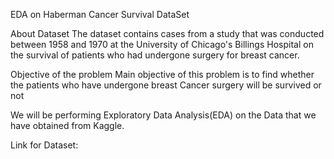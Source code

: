 EDA on Haberman Cancer Survival DataSet

About Dataset
The dataset contains cases from a study that was conducted between 1958 and 1970 at the University of Chicago's Billings Hospital on the survival of patients who had undergone surgery for breast cancer.

Objective of the problem
Main objective of this problem is to find whether the patients who have undergone breast Cancer surgery will be survived or not

We will be performing Exploratory Data Analysis(EDA) on the Data that we have obtained from Kaggle.

Link for Dataset:[](https://www.kaggle.com/datasets/gilsousa/habermans-survival-data-set)
